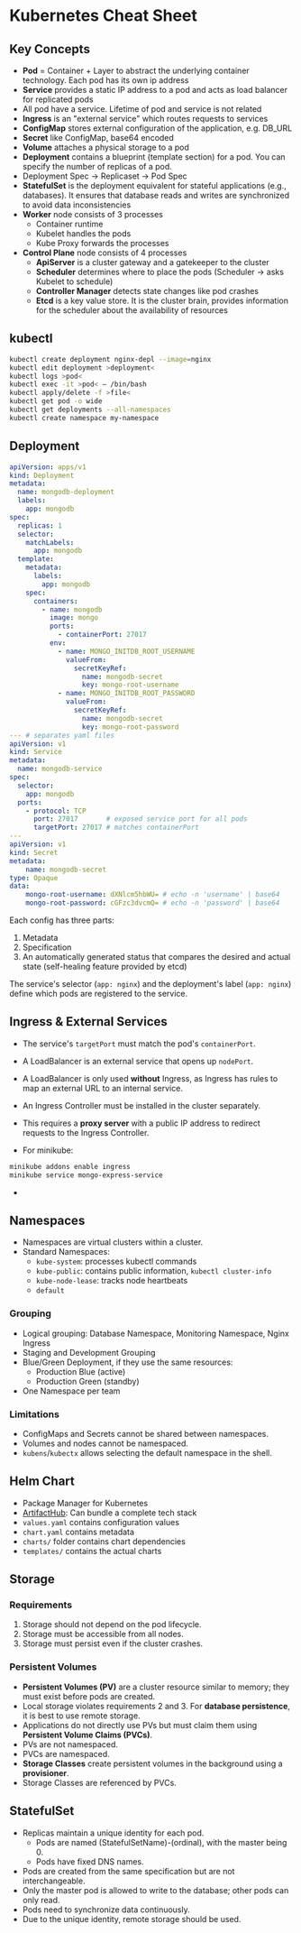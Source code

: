# Kubernetes Cheat Sheet

## Key Concepts

* **Pod** = Container + Layer to abstract the underlying container technology. Each pod has its own ip address
* **Service** provides a static IP address to a pod and acts as load balancer for replicated pods
* All pod have a service. Lifetime of pod and service is not related
* **Ingress** is an "external service" which routes requests to services
* **ConfigMap** stores external configuration of the application, e.g. DB_URL
* **Secret** like ConfigMap, base64 encoded
* **Volume** attaches a physical storage to a pod
* **Deployment** contains a blueprint (template section) for a pod. You can specify the number of replicas of a pod.
* Deployment Spec &rarr; Replicaset &rarr; Pod Spec
* **StatefulSet** is the deployment equivalent for stateful applications (e.g., databases). It ensures that database reads and writes are synchronized to avoid data inconsistencies
* **Worker** node consists of 3 processes
  * Container runtime
  * Kubelet handles the pods
  * Kube Proxy forwards the processes
* **Control Plane** node consists of 4 processes
  * **ApiServer** is a cluster gateway and a gatekeeper to the cluster
  * **Scheduler** determines where to place the pods (Scheduler -> asks Kubelet to schedule)
  * **Controller Manager** detects state changes like pod crashes
  * **Etcd** is a key value store. It is the cluster brain, provides information for the scheduler about the availability of resources

## kubectl

```sh
kubectl create deployment nginx-depl --image=nginx
kubectl edit deployment >deployment<
kubectl logs >pod<
kubectl exec -it >pod< — /bin/bash
kubectl apply/delete -f >file<
kubectl get pod -o wide
kubectl get deployments --all-namespaces
kubectl create namespace my-namespace
```

## Deployment

```yaml
apiVersion: apps/v1
kind: Deployment
metadata:
  name: mongodb-deployment
  labels:
    app: mongodb
spec:
  replicas: 1
  selector:
    matchLabels:
      app: mongodb
  template:
    metadata:
      labels:
        app: mongodb
    spec:
      containers:
        - name: mongodb
          image: mongo
          ports:
            - containerPort: 27017
          env:
            - name: MONGO_INITDB_ROOT_USERNAME
              valueFrom:
                secretKeyRef:
                  name: mongodb-secret
                  key: mongo-root-username
            - name: MONGO_INITDB_ROOT_PASSWORD
              valueFrom:
                secretKeyRef:
                  name: mongodb-secret
                  key: mongo-root-password
--- # separates yaml files
apiVersion: v1
kind: Service
metadata:
  name: mongodb-service
spec:
  selector:
    app: mongodb
  ports:
    - protocol: TCP
      port: 27017       # exposed service port for all pods
      targetPort: 27017 # matches containerPort
---
apiVersion: v1
kind: Secret
metadata:
    name: mongodb-secret
type: Opaque
data:
    mongo-root-username: dXNlcm5hbWU= # echo -n 'username' | base64
    mongo-root-password: cGFzc3dvcmQ= # echo -n 'password' | base64
```

Each config has three parts:

  1. Metadata
  2. Specification
  3. An automatically generated status that compares the desired and actual state (self-healing feature provided by etcd)

The service's selector (`app: nginx`) and the deployment's label (`app: nginx`) define which pods are registered to the service.

## Ingress & External Services

* The service's `targetPort` must match the pod's `containerPort`.
* A LoadBalancer is an external service that opens up `nodePort`.
* A LoadBalancer is only used **without** Ingress, as Ingress has rules to map an external URL to an internal service.
* An Ingress Controller must be installed in the cluster separately.
* This requires a **proxy server** with a public IP address to redirect requests to the Ingress Controller.

* For minikube:

```sh
minikube addons enable ingress
minikube service mongo-express-service
```
*
## Namespaces

* Namespaces are virtual clusters within a cluster.
* Standard Namespaces:
  * `kube-system`: processes kubectl commands
  * `kube-public`: contains public information, `kubectl cluster-info`
  * `kube-node-lease`: tracks node heartbeats
  * `default`

### Grouping

* Logical grouping: Database Namespace, Monitoring Namespace, Nginx Ingress
* Staging and Development Grouping
* Blue/Green Deployment, if they use the same resources:
  * Production Blue (active)
  * Production Green (standby)
* One Namespace per team

### Limitations

* ConfigMaps and Secrets cannot be shared between namespaces.
* Volumes and nodes cannot be namespaced.
* `kubens`/`kubectx` allows selecting the default namespace in the shell.

## Helm Chart

* Package Manager for Kubernetes
* [ArtifactHub](https://artifacthub.io): Can bundle a complete tech stack
* `values.yaml` contains configuration values
* `chart.yaml` contains metadata
* `charts/` folder contains chart dependencies
* `templates/` contains the actual charts

## Storage

### Requirements

1. Storage should not depend on the pod lifecycle.
2. Storage must be accessible from all nodes.
3. Storage must persist even if the cluster crashes.

### Persistent Volumes

* **Persistent Volumes (PV)** are a cluster resource similar to memory; they must exist before pods are created.
* Local storage violates requirements 2 and 3. For **database persistence**, it is best to use remote storage.
* Applications do not directly use PVs but must claim them using **Persistent Volume Claims (PVCs)**.
* PVs are not namespaced.
* PVCs are namespaced.
* **Storage Classes** create persistent volumes in the background using a **provisioner**.
* Storage Classes are referenced by PVCs.

## StatefulSet

* Replicas maintain a unique identity for each pod.
  * Pods are named (StatefulSetName)-(ordinal), with the master being 0.
  * Pods have fixed DNS names.
* Pods are created from the same specification but are not interchangeable.
* Only the master pod is allowed to write to the database; other pods can only read.
* Pods need to synchronize data continuously.
* Due to the unique identity, remote storage should be used.
